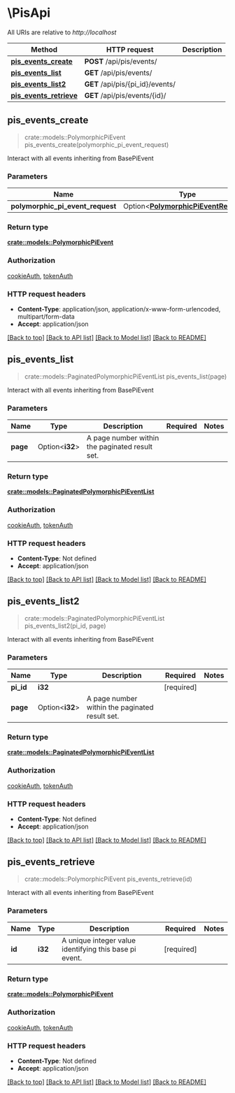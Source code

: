 # \PisApi

All URIs are relative to *http://localhost*

Method | HTTP request | Description
------------- | ------------- | -------------
[**pis_events_create**](PisApi.md#pis_events_create) | **POST** /api/pis/events/ | 
[**pis_events_list**](PisApi.md#pis_events_list) | **GET** /api/pis/events/ | 
[**pis_events_list2**](PisApi.md#pis_events_list2) | **GET** /api/pis/{pi_id}/events/ | 
[**pis_events_retrieve**](PisApi.md#pis_events_retrieve) | **GET** /api/pis/events/{id}/ | 



## pis_events_create

> crate::models::PolymorphicPiEvent pis_events_create(polymorphic_pi_event_request)


Interact with all events inheriting from BasePiEvent

### Parameters


Name | Type | Description  | Required | Notes
------------- | ------------- | ------------- | ------------- | -------------
**polymorphic_pi_event_request** | Option<[**PolymorphicPiEventRequest**](PolymorphicPiEventRequest.md)> |  |  |

### Return type

[**crate::models::PolymorphicPiEvent**](PolymorphicPiEvent.md)

### Authorization

[cookieAuth](../README.md#cookieAuth), [tokenAuth](../README.md#tokenAuth)

### HTTP request headers

- **Content-Type**: application/json, application/x-www-form-urlencoded, multipart/form-data
- **Accept**: application/json

[[Back to top]](#) [[Back to API list]](../README.md#documentation-for-api-endpoints) [[Back to Model list]](../README.md#documentation-for-models) [[Back to README]](../README.md)


## pis_events_list

> crate::models::PaginatedPolymorphicPiEventList pis_events_list(page)


Interact with all events inheriting from BasePiEvent

### Parameters


Name | Type | Description  | Required | Notes
------------- | ------------- | ------------- | ------------- | -------------
**page** | Option<**i32**> | A page number within the paginated result set. |  |

### Return type

[**crate::models::PaginatedPolymorphicPiEventList**](PaginatedPolymorphicPiEventList.md)

### Authorization

[cookieAuth](../README.md#cookieAuth), [tokenAuth](../README.md#tokenAuth)

### HTTP request headers

- **Content-Type**: Not defined
- **Accept**: application/json

[[Back to top]](#) [[Back to API list]](../README.md#documentation-for-api-endpoints) [[Back to Model list]](../README.md#documentation-for-models) [[Back to README]](../README.md)


## pis_events_list2

> crate::models::PaginatedPolymorphicPiEventList pis_events_list2(pi_id, page)


Interact with all events inheriting from BasePiEvent

### Parameters


Name | Type | Description  | Required | Notes
------------- | ------------- | ------------- | ------------- | -------------
**pi_id** | **i32** |  | [required] |
**page** | Option<**i32**> | A page number within the paginated result set. |  |

### Return type

[**crate::models::PaginatedPolymorphicPiEventList**](PaginatedPolymorphicPiEventList.md)

### Authorization

[cookieAuth](../README.md#cookieAuth), [tokenAuth](../README.md#tokenAuth)

### HTTP request headers

- **Content-Type**: Not defined
- **Accept**: application/json

[[Back to top]](#) [[Back to API list]](../README.md#documentation-for-api-endpoints) [[Back to Model list]](../README.md#documentation-for-models) [[Back to README]](../README.md)


## pis_events_retrieve

> crate::models::PolymorphicPiEvent pis_events_retrieve(id)


Interact with all events inheriting from BasePiEvent

### Parameters


Name | Type | Description  | Required | Notes
------------- | ------------- | ------------- | ------------- | -------------
**id** | **i32** | A unique integer value identifying this base pi event. | [required] |

### Return type

[**crate::models::PolymorphicPiEvent**](PolymorphicPiEvent.md)

### Authorization

[cookieAuth](../README.md#cookieAuth), [tokenAuth](../README.md#tokenAuth)

### HTTP request headers

- **Content-Type**: Not defined
- **Accept**: application/json

[[Back to top]](#) [[Back to API list]](../README.md#documentation-for-api-endpoints) [[Back to Model list]](../README.md#documentation-for-models) [[Back to README]](../README.md)

